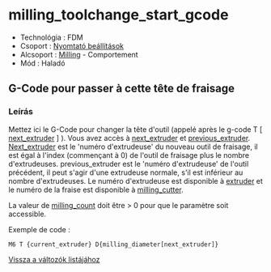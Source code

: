 # milling\_toolchange\_start\_gcode

* Technológia : FDM
* Csoport : [Nyomtató beállítások](../../beallitasok/printer_settings.md)
* Alcsoport : [Milling](../../beallitasok/printer_settings.md#milling) - Comportement
* Mód : Haladó

## G-Code pour passer à cette tête de fraisage

### Leírás

Mettez ici le G-Code pour changer la tête d'outil \(appelé après le g-code T \[ [next\_extruder](next_extruder.md) \] \). Vous avez accès à [next\_extruder](next_extruder.md) et [previous\_extruder](previous_extruder.md). [Next\_extruder](next_extruder.md) est le 'numéro d'extrudeuse' du nouveau outil de fraisage, il est égal à l'index \(commençant à 0\) de l'outil de fraisage plus le nombre d'extrudeuses. previous\_extruder est le 'numéro d'extrudeuse' de l'outil précédent, il peut s'agir d'une extrudeuse normale, s'il est inférieur au nombre d'extrudeuses. Le numéro d'extrudeuse est disponible à [extruder](extruder.md) et le numéro de la fraise est disponible à [milling\_cutter](milling_cutter.md).

La valeur de [milling\_count](milling_count.md) doit être &gt; 0 pour que le paramètre soit accessible.

Exemple de code :

`M6 T {current_extruder} D{milling_diameter[next_extruder]}`

[Vissza a változók listájához](/)

